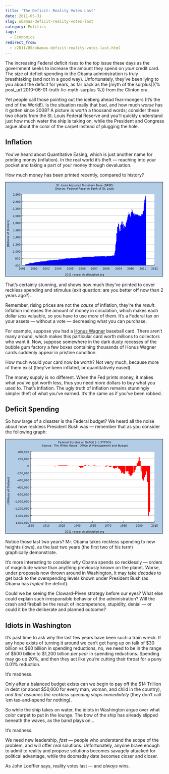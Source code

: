 ```yaml
---
title: 'The Deficit: Reality Votes Last'
date: 2011-05-31
slug: obamas-deficit-reality-votes-last
category: Politics
tags: 
  - Economics
redirect_from:
  - /2011/05/obamas-deficit-reality-votes-last.html
---
```




The increasing Federal deficit
rises to the top issue these days as the government seeks to increase
the amount they spend on *your* credit card. The size of deficit
spending in the Obama administration is truly breathtaking (and not in a
good way). Unfortunately, they’ve been lying to you about the deficit
for years, as far back as the [myth of the surplus]({% post_url 2010-06-01-truth-lie-myth-surplus %})
from the Clinton era.

Yet people call those pointing out the iceberg ahead fear-mongers (It’s
the end of the World!). Is the situation really that bad, and how much
*worse* has it gotten since 2008? A picture is worth a thousand words;
consider these two charts from the St. Louis Federal Reserve and you’ll
quickly understand just how much water the ship is taking on, while the
President and Congress argue about the color of the carpet instead of
plugging the hole.

Inflation
---------

You’ve heard about Quantitative Easing,
which is just another name for printing money (inflation). In the real
world it’s theft — reaching into your pocket and taking a part of your
money through devaluation.

How much money has been printed recently, compared to history?

<p><a href="http://research.stlouisfed.org/fred2/series/BASE"><img src="/images/blog/20110531-deficit-BASE.png" height="300" width="500" class="centered" /></a></p>

That’s certainly stunning, and shows how much they’ve printed to cover
reckless spending and stimulus (exit question: are you better off now
than 2 years ago?).

Remember, rising prices are not the *cause* of inflation, they’re the
*result*. Inflation increases the amount of money in circulation, which
makes each dollar *less* valuable, so you have to use *more* of them.
It’s a Federal tax on your assets — without a vote — decreasing what you
can purchase.

For example, suppose you had a [Honus Wagner](http://en.wikipedia.org/wiki/T206_Honus_Wagner) baseball card.
There aren’t many around, which makes this particular card worth
millions to collectors who want it. Now, suppose somewhere in the dark
dusty recesses of the bubble gum factory a few boxes containing
thousands of Honus Wagner cards suddenly appear in pristine condition.

How much would your card now be worth? Not very much, because more of
them exist (they’ve been inflated, or quantitatively eased).

The money supply is no different. When the Fed prints money, it makes
what you’ve got worth less, thus you need *more* dollars to buy what you
used to. That’s inflation. The ugly truth of inflation remains
stunningly simple: theft of what you’ve earned. It’s the same as if
you’ve been robbed.

Deficit Spending
----------------

So how large of a disaster is the Federal budget? We heard all the noise
about how reckless President Bush was — remember that as you consider
the following graph:

<p><a href="http://research.stlouisfed.org/fred2/series/FYFSD"><img src="/images/blog/20110531-deficit-FYFSD.png" height="300" width="500" class="centered" /></a></p>

Notice those last two years? Mr. Obama takes reckless spending to new
heights (lows), as the last two years (the first two of his term)
graphically demonstrate.

It’s more interesting to consider *why* Obama spends so recklessly —
orders of magnitude worse than anything previously known on the planet.
Worse, under proposals now thrown around in Washington, it may take
*decades* to get back to the overspending levels known under President
Bush (as Obama has *tripled* the deficit).

Could we be seeing the
Cloward-Piven
strategy before our eyes? What else could explain such irresponsible
behavior of the administration? Will the crash and fireball be the
result of incompetence, stupidity, denial — or could it be the
deliberate and planned outcome?

Idiots in Washington
--------------------

It’s past time to ask *why* the last few years have been such a train
wreck. If any hope exists of turning it around we can’t get hung up on
talk of $30 billion vs $60 billion in spending reductions, no, we need
to be in the range of $500 billion to $1,200 billion *per year* in
spending reductions. Spending may go up 20%, and then they act like
you’re cutting their throat for a puny 0.01% reduction.

It’s madness.

Only after a balanced budget exists can we begin to pay off the $14
Trillion in debt (or about $50,000 for every man, woman, and child in
the country), *and that assumes the reckless spending stops immediately*
(they don’t call ’em tax-and-spend for nothing).

So while the ship takes on water, the idiots in Washington argue over
what color carpet to put in the lounge. The bow of the ship has already
slipped beneath the waves, as the band plays on…

It’s madness.

We need new leadership, *fast* — people who understand the scope of the
problem, and will offer *real* solutions. Unfortunately, anyone brave
enough to admit to reality and propose solutions becomes savagely
attacked for political advantage, while the doomsday date becomes closer
and closer.

As John Loeffler says, reality votes last — and *always* wins.

